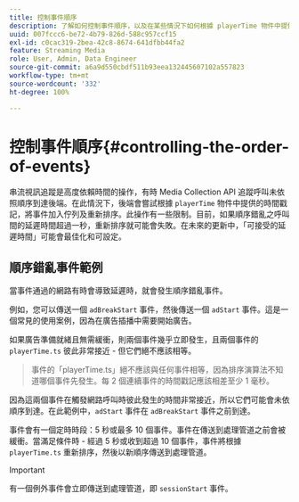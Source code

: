 ```yaml
---
title: 控制事件順序
description: 了解如何控制事件順序，以及在某些情況下如何根據 playerTime 物件中提供的時間戳記將事件重新排序。
uuid: 007fccc6-be72-4b79-826d-588c957ccf15
exl-id: c0cac319-2bea-42c8-8674-641dfbb44fa2
feature: Streaming Media
role: User, Admin, Data Engineer
source-git-commit: a6a9d550cbdf511b93eea132445607102a557823
workflow-type: tm+mt
source-wordcount: '332'
ht-degree: 100%

---
```


# 控制事件順序{#controlling-the-order-of-events}

串流視訊追蹤是高度依賴時間的操作，有時 Media Collection API 追蹤呼叫未依照順序到達後端。在此情況下，後端會嘗試根據 `playerTime` 物件中提供的時間戳記，將事件加入佇列及重新排序。此操作有一些限制。目前，如果順序錯亂之呼叫間的延遲時間超過一秒，重新排序就可能會失敗。在未來的更新中，「可接受的延遲時間」可能會最佳化和可設定。

## 順序錯亂事件範例

當事件通過的網路有時會導致延遲時，就會發生順序錯亂事件。

例如，您可以傳送一個 `adBreakStart` 事件，然後傳送一個 `adStart` 事件。這是一個常見的使用案例，因為在廣告插播中需要開始廣告。

如果廣告準備就緒且無需緩衝，則兩個事件幾乎立即發生，且兩個事件的 `playerTime.ts` 彼此非常接近 - 但它們絕不應該相等。

> 事件的「playerTime.ts」絕不應該與任何事件相等，因為排序演算法不知道哪個事件先發生。每 2 個連續事件的時間戳記應該相差至少 1 毫秒。

因為這兩個事件在觸發網路呼叫時彼此發生的時間非常接近，所以它們可能會未依順序到達。在此範例中，`adStart` 事件在 `adBreakStart` 事件之前到達。


事件會有一個定時時段：5 秒或最多 10 個事件。事件在傳送到處理管道之前會被緩衝。當滿足條件時 - 經過 5 秒或收到超過 10 個事件，事件將根據 `playerTime.ts` 重新排序，然後以新順序傳送到處理管道。

>[!IMPORTANT]
>
>有一個例外事件會立即傳送到處理管道，即 `sessionStart` 事件。
